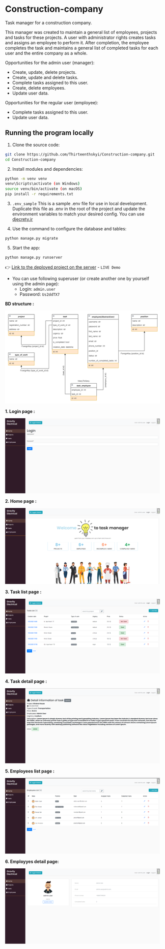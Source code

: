 # Construction-company

Task manager for a construction company.

This manager was created to maintain a general list of employees, projects and tasks for these projects. A user with
administrator rights creates tasks and assigns an employee to perform it. After completion, the employee completes the
task and maintains a general list of completed tasks for each user and the entire company as a whole.

Opportunities for the admin user (manager):

- Create, update, delete projects.
- Create, update and delete tasks.
- Complete tasks assigned to this user.
- Create, delete employees.
- Update user data.

Opportunities for the regular user (employee):

- Complete tasks assigned to this user.
- Update user data.

## Running the program locally

1. Clone the source code:

```bash
git clone https://github.com/Thirteenthskyi/Construction-company.git
cd Сonstruction-company
```

2. Install modules and dependencies:

```bash
python -m venv venv
venv\Scripts\activate (on Windows)
source venv/bin/activate (on macOS)
pip install -r requirements.txt
```

3. `.env_sample` 
This is a sample .env file for use in local development.
Duplicate this file as .env in the root of the project
and update the environment variables to match your
desired config. You can use [djecrety.ir](https://djecrety.ir/)

4. Use the command to configure the database and tables:

```bash
python manage.py migrate
```

5. Start the app:

```bash
python manage.py runserver
```
👉 [Link to the deployed project on the server](https://construction-company.onrender.com) - `LIVE Demo`

- You can use following superuser (or create another one by yourself using the admin page):
    - Login: `admin.user`
    - Password: `Us2ddTX7`

**BD structure :**

![BD structure](screens/arch_bd.png)

**1. Login page :**

![Login page](screens/login.png)

**2. Home page :**

![Home page](screens/Home.png)

**3. Task list page :**

![Task list](screens/task_list.png)

**4. Task detail page :**

![Task detail](screens/task_detail.png)

**5. Employees list page :**

![Employees list](screens/employees_list.png)

**6. Employyes detail page:**

![Employee detail](screens/employees_detail.png)